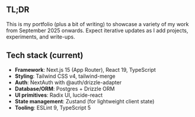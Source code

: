 ## TL;DR

This is my portfolio (plus a bit of writing) to showcase a variety of my work from September 2025 onwards. Expect iterative updates as I add projects, experiments, and write-ups.

## Tech stack (current)

- **Framework**: Next.js 15 (App Router), React 19, TypeScript
- **Styling**: Tailwind CSS v4, tailwind-merge
- **Auth**: NextAuth with @auth/drizzle-adapter
- **Database/ORM**: Postgres + Drizzle ORM
- **UI primitives**: Radix UI, lucide-react
- **State management**: Zustand (for lightweight client state)
- **Tooling**: ESLint 9, TypeScript 5


